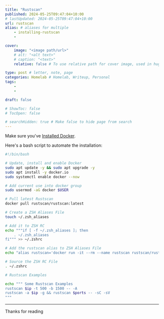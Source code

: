 ```yaml
---
title: "Rustscan"
published: 2024-05-25T09:47:04+10:00
# lastUpdated: 2024-05-25T09:47:04+10:00
url: rustscan
alias: # aliases for multiple
    - installing-rustscan
    - 

cover:
    image: "<image path/url>"
    # alt: "<alt text>"
    # caption: "<text>"
    relative: false # To use relative path for cover image, used in hugo Page-bundles 

type: post # letter, note, page
categories: Homelab # Homelab, Writeup, Personal
tags:
    - 
    - 

draft: false

# ShowToc: false
# TocOpen: false

# searchHidden: true # Make false to hide page from search
---
```


Make sure you've [Installed Docker](https://mrash.co/docker/).

Here's a bash script to automate the installation:

```bash
#!/bin/bash

# Update, install and enable Docker
sudo apt update -y && sudo apt upgrade -y
sudo apt install -y docker.io
sudo systemctl enable docker --now

# Add current use into docker group
sudo usermod -aG docker $USER

# Pull latest Rustscan
docker pull rustscan/rustscan:latest

# Create a ZSH Aliases File
touch ~/.zsh_aliases

# Add it to ZSH RC
echo """if [ -f ~/.zsh_aliases ]; then
    . ~/.zsh_aliases
fi""" >> ~/.zshrc

# Add the rustscan alias to ZSH Aliases File
echo "alias rustscan='docker run -it --rm --name rustscan rustscan/rustscan:latest'" >> ~/.zsh_aliases

# Source the ZSH RC File
. ~/.zshrc

# Rustscan Examples

echo """ Some Rustscan Examples
rustscan $ip -t 500 -b 1500 -- -A
rustscan -a $ip -g && rustscan $ports -- -sC -sV
"""

```



---

Thanks for reading
